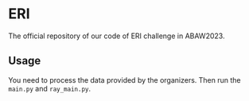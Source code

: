 # ERI
The official repository of our code of ERI challenge in ABAW2023.

## Usage
You need to process the data provided by the organizers. Then run the `main.py` and `ray_main.py`.
